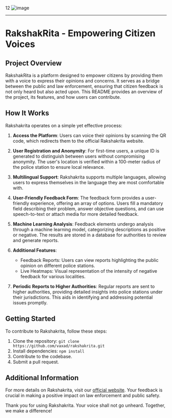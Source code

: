 12
![image](https://github.com/vaxad/rakshakrita0/assets/126230095/8a885afc-c2ee-4ced-a97b-d38f09b1edc3)


---

# RakshakRita - Empowering Citizen Voices

## Project Overview

RakshakRita is a platform designed to empower citizens by providing them with a voice to express their opinions and concerns. It serves as a bridge between the public and law enforcement, ensuring that citizen feedback is not only heard but also acted upon. This README provides an overview of the project, its features, and how users can contribute.

## How It Works

Rakshakrita operates on a simple yet effective process:

1. **Access the Platform**: Users can voice their opinions by scanning the QR code, which redirects them to the official Rakshakrita website.

2. **User Registration and Anonymity**: For first-time users, a unique ID is generated to distinguish between users without compromising anonymity. The user's location is verified within a 100-meter radius of the police station to ensure local relevance.

3. **Multilingual Support**: Rakshakrita supports multiple languages, allowing users to express themselves in the language they are most comfortable with.

4. **User-Friendly Feedback Form**: The feedback form provides a user-friendly experience, offering an array of options. Users fill a mandatory field describing their problem, answer objective questions, and can use speech-to-text or attach media for more detailed feedback.

5. **Machine Learning Analysis**: Feedback elements undergo analysis through a machine learning model, categorizing descriptions as positive or negative. The results are stored in a database for authorities to review and generate reports.

6. **Additional Features**:
    - Feedback Reports: Users can view reports highlighting the public opinion on different police stations.
    - Live Heatmaps: Visual representation of the intensity of negative feedback for various localities.

7. **Periodic Reports to Higher Authorities**: Regular reports are sent to higher authorities, providing detailed insights into police stations under their jurisdictions. This aids in identifying and addressing potential issues promptly.

## Getting Started

To contribute to Rakshakrita, follow these steps:

1. Clone the repository: `git clone https://github.com/vaxad/rakshakrita.git`
2. Install dependencies: `npm install`
3. Contribute to the codebase.
4. Submit a pull request.

## Additional Information

For more details on Rakshakrita, visit our [official website]([https://www.rakshakrita.com](https://rakshakrita0.vercel.app/)). Your feedback is crucial in making a positive impact on law enforcement and public safety.

Thank you for using Rakshakrita. Your voice shall not go unheard. Together, we make a difference!
